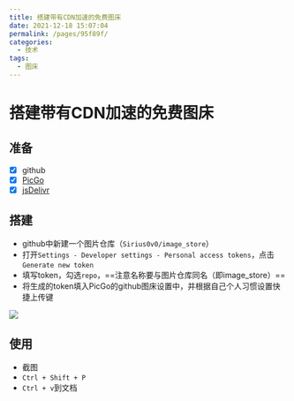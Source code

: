 ```yaml
---
title: 搭建带有CDN加速的免费图床
date: 2021-12-18 15:07:04
permalink: /pages/95f89f/
categories:
  - 技术
tags:
  - 图床
---
```

# 搭建带有CDN加速的免费图床

## 准备

+ [x] github
+ [x] [PicGo](https://github.com/Molunerfinn/PicGo) 
+ [x] [jsDelivr](https://www.jsdelivr.com/?docs=gh) 

## 搭建

+ github中新建一个图片仓库（`Sirius0v0/image_store`）
+ 打开`Settings - Developer settings - Personal access tokens`，点击`Generate new token`
+ 填写token，勾选`repo`，==注意名称要与图片仓库同名（即image_store）==
+ 将生成的token填入PicGo的github图床设置中，并根据自己个人习惯设置快捷上传键

![](https://cdn.jsdelivr.net/gh/Sirius0v0/image_store/blog/20211218152733.png)

## 使用

+ 截图
+ `Ctrl + Shift + P`
+ `Ctrl + v`到文档

